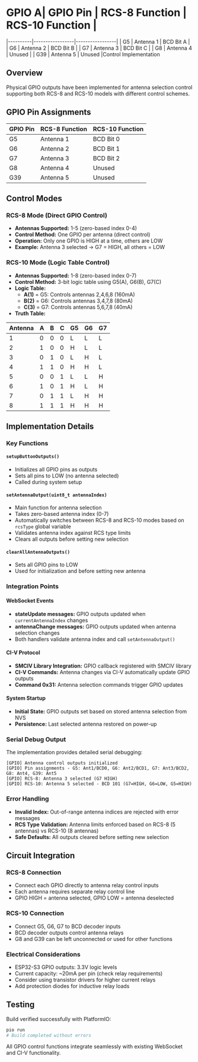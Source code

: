 # GPIO A| GPIO Pin | RCS-8 Function | RCS-10 Function |

|----------|-----------------|-----------------|
| G5 | Antenna 1 | BCD Bit A |
| G6 | Antenna 2 | BCD Bit B |
| G7 | Antenna 3 | BCD Bit C |
| G8 | Antenna 4 | Unused |
| G39 | Antenna 5 | Unused |Control Implementation

## Overview

Physical GPIO outputs have been implemented for antenna selection control supporting both RCS-8 and RCS-10 models with different control schemes.

## GPIO Pin Assignments

| GPIO Pin | RCS-8 Function | RCS-10 Function |
| -------- | -------------- | --------------- |
| G5       | Antenna 1      | BCD Bit 0       |
| G6       | Antenna 2      | BCD Bit 1       |
| G7       | Antenna 3      | BCD Bit 2       |
| G8       | Antenna 4      | Unused          |
| G39      | Antenna 5      | Unused          |

## Control Modes

### RCS-8 Mode (Direct GPIO Control)

- **Antennas Supported:** 1-5 (zero-based index 0-4)
- **Control Method:** One GPIO per antenna (direct control)
- **Operation:** Only one GPIO is HIGH at a time, others are LOW
- **Example:** Antenna 3 selected → G7 = HIGH, all others = LOW

### RCS-10 Mode (Logic Table Control)

- **Antennas Supported:** 1-8 (zero-based index 0-7)
- **Control Method:** 3-bit logic table using G5(A), G6(B), G7(C)
- **Logic Table:**
  - **A(1)** = G5: Controls antennas 2,4,6,8 (160mA)
  - **B(2)** = G6: Controls antennas 3,4,7,8 (80mA)
  - **C(3)** = G7: Controls antennas 5,6,7,8 (40mA)
- **Truth Table:**

| Antenna | A   | B   | C   | G5  | G6  | G7  |
| ------- | --- | --- | --- | --- | --- | --- |
| 1       | 0   | 0   | 0   | L   | L   | L   |
| 2       | 1   | 0   | 0   | H   | L   | L   |
| 3       | 0   | 1   | 0   | L   | H   | L   |
| 4       | 1   | 1   | 0   | H   | H   | L   |
| 5       | 0   | 0   | 1   | L   | L   | H   |
| 6       | 1   | 0   | 1   | H   | L   | H   |
| 7       | 0   | 1   | 1   | L   | H   | H   |
| 8       | 1   | 1   | 1   | H   | H   | H   |

## Implementation Details

### Key Functions

#### `setupButtonOutputs()`

- Initializes all GPIO pins as outputs
- Sets all pins to LOW (no antenna selected)
- Called during system setup

#### `setAntennaOutput(uint8_t antennaIndex)`

- Main function for antenna selection
- Takes zero-based antenna index (0-7)
- Automatically switches between RCS-8 and RCS-10 modes based on `rcsType` global variable
- Validates antenna index against RCS type limits
- Clears all outputs before setting new selection

#### `clearAllAntennaOutputs()`

- Sets all GPIO pins to LOW
- Used for initialization and before setting new antenna

### Integration Points

#### WebSocket Events

- **stateUpdate messages:** GPIO outputs updated when `currentAntennaIndex` changes
- **antennaChange messages:** GPIO outputs updated when antenna selection changes
- Both handlers validate antenna index and call `setAntennaOutput()`

#### CI-V Protocol

- **SMCIV Library Integration:** GPIO callback registered with SMCIV library
- **CI-V Commands:** Antenna changes via CI-V automatically update GPIO outputs
- **Command 0x31:** Antenna selection commands trigger GPIO updates

#### System Startup

- **Initial State:** GPIO outputs set based on stored antenna selection from NVS
- **Persistence:** Last selected antenna restored on power-up

### Serial Debug Output

The implementation provides detailed serial debugging:

```
[GPIO] Antenna control outputs initialized
[GPIO] Pin assignments - G5: Ant1/BCD0, G6: Ant2/BCD1, G7: Ant3/BCD2, G8: Ant4, G39: Ant5
[GPIO] RCS-8: Antenna 3 selected (G7 HIGH)
[GPIO] RCS-10: Antenna 5 selected - BCD 101 (G7=HIGH, G6=LOW, G5=HIGH)
```

### Error Handling

- **Invalid Index:** Out-of-range antenna indices are rejected with error messages
- **RCS Type Validation:** Antenna limits enforced based on RCS-8 (5 antennas) vs RCS-10 (8 antennas)
- **Safe Defaults:** All outputs cleared before setting new selection

## Circuit Integration

### RCS-8 Connection

- Connect each GPIO directly to antenna relay control inputs
- Each antenna requires separate relay control line
- GPIO HIGH = antenna selected, GPIO LOW = antenna deselected

### RCS-10 Connection

- Connect G5, G6, G7 to BCD decoder inputs
- BCD decoder outputs control antenna relays
- G8 and G39 can be left unconnected or used for other functions

### Electrical Considerations

- ESP32-S3 GPIO outputs: 3.3V logic levels
- Current capacity: ~20mA per pin (check relay requirements)
- Consider using transistor drivers for higher current relays
- Add protection diodes for inductive relay loads

## Testing

Build verified successfully with PlatformIO:

```bash
pio run
# Build completed without errors
```

All GPIO control functions integrate seamlessly with existing WebSocket and CI-V functionality.
